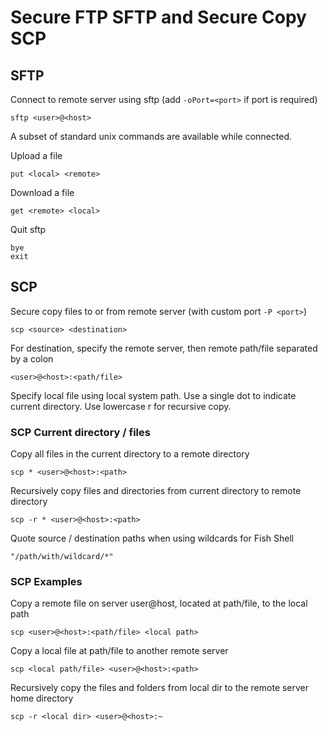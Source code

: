 # Secure FTP SFTP and Secure Copy SCP

## SFTP

Connect to remote server using sftp (add `-oPort=<port>` if port is required)

    sftp <user>@<host>

A subset of standard unix commands are available while connected.

Upload a file

    put <local> <remote>

Download a file

    get <remote> <local>

Quit sftp

    bye
    exit

## SCP

Secure copy files to or from remote server (with custom port `-P <port>`)

    scp <source> <destination>

For destination, specify the remote server, then remote path/file separated by a colon

    <user>@<host>:<path/file>

Specify local file using local system path. Use a single dot to indicate current directory. Use lowercase r for recursive copy.

### SCP Current directory / files

Copy all files in the current directory to a remote directory

    scp * <user>@<host>:<path>

Recursively copy files and directories from current directory to remote directory

    scp -r * <user>@<host>:<path>

Quote source / destination paths when using wildcards for Fish Shell

    "/path/with/wildcard/*"

### SCP Examples

Copy a remote file on server user@host, located at path/file, to the local path

    scp <user>@<host>:<path/file> <local path>

Copy a local file at path/file to another remote server

    scp <local path/file> <user>@<host>:<path>

Recursively copy the files and folders from local dir to the remote server home directory

    scp -r <local dir> <user>@<host>:~
